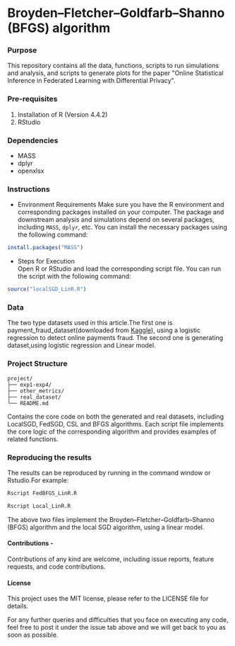 # Broyden–Fletcher–Goldfarb–Shanno (BFGS) algorithm

### Purpose
This repository contains all the data, functions, scripts to run simulations and analysis, and scripts to generate plots for the paper "Online Statistical Inference in Federated Learning with Differential Privacy".

### Pre-requisites 
1. Installation of R (Version 4.4.2) 
2. RStudio

### Dependencies
- MASS
- dplyr
- openxlsx

### Instructions
- Environment Requirements
Make sure you have the R environment and corresponding packages installed on your computer. The package and downstream analysis and simulations depend on several packages, including `MASS`, `dplyr`, etc. You can install the necessary packages using the following command:
```R
install.packages("MASS")
```
- Steps for Execution  
Open R or RStudio and load the corresponding script file. You can run the script with the following command:
```R
source("localSGD_LinR.R")
```
### Data
The two type datasets used in this article.The first one is payment_fraud_dataset(downloaded from [Kaggle](https://www.kaggle.com/)), using a  logistic regression to detect online payments fraud. The second one is generating dataset,using logistic regression and Linear model.

### Project Structure
```
project/
├── exp1-exp4/ 
├── other_metrics/ 
├── real_dataset/
└── README.md
```
Contains the core code on both the generated and real datasets, including LocalSGD, FedSGD, CSL and BFGS algorithms. Each script file implements the core logic of the corresponding algorithm and provides examples of related functions.

### Reproducing the results
The results can be reproduced by running in the command window or Rstudio.For example:
```R
Rscript FedBFGS_LinR.R
```
```R
Rscript Local_LinR.R
```
The above two files implement the Broyden–Fletcher–Goldfarb–Shanno (BFGS) algorithm and the local SGD algorithm, using a linear model.



#### Contributions -  
Contributions of any kind are welcome, including issue reports, feature requests, and code contributions.

#### License
This project uses the MIT license, please refer to the LICENSE file for details.

For any further queries and difficulties that you face on executing any code, feel free to post it under the issue tab above and we will get back to you as soon as possible.
